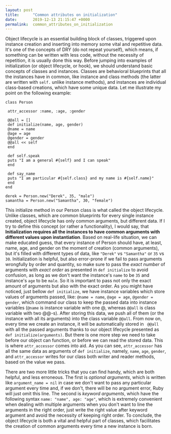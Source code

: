 ```yaml
---
layout: post
title:      "Common attributes on initialization"
date:       2019-12-13 21:15:47 +0000
permalink:  common_attributes_on_initialization
---
```



Object lifecycle is an essential building block of classes, triggered upon instance creation and inserting into memory some vital and repetitive data. It's one of the concepts of DRY (do not repeat yourself), which means, if something can be written with less code, without the necessity of repetition, it is usually done this way. Before jumping into examples of initialization (or object lifecycle, or hook), we should understand basic concepts of classes and instances. Classes are behavioral blueprints that all the instances have in common, like instance and class methods (the latter are written with `self.` unlike instance methods), and instances are individual class-based creations, which have some unique data. Let me illustrate my point on the following example:

```
class Person

 attr_accessor :name, :age, :gender

 @@all = []
 def initialize(name, age, gender)
 @name = name
 @age = age
 @gender = gender
 @@all << self
 end
 
 def self.speak
 puts "I am a general #{self} and I can speak"
 end
 
 def say_name
 puts "I am particular #{self.class} and my name is #{self.name}"
 end
end

derek = Person.new("Derek", 35, "male")
samantha = Person.new("Samantha", 30, "female")
```

This initialize method in our Person class is what called the object lifecycle. Unlike classes, which are common blueprints for every single instance created, object lifecycle has only common arguments, but different data. If I try to define this concept (or rather a functionality), I would say, that **Initialization requires all the instances to have common arguments with different values upon instantiation**. Based on real-life situation, we can make educated guess, that every instance of Person should have, at least, name, age, and gender on the moment of creation (common arguments), but it's filled with different types of data, like `"Derek"` vs `"Samantha"` or `35` vs `30`. Initialization is helpful, but also error-prone if we fail to pass arguments wrongfully by order and quantity, so make sure to pass the *exact number* of arguments with *exact order* as presented in `def initialize` to avoid confusion, as long as we don't want the instance's `name` to be `35` and instance's `age` to be `male`. So it is important to pass not only the exact amount of arguments but also with the exact order. 
As you might have noticed, just bellow `def initialize`, we have instance variables which store values of arguments passed, like:
`@name = name`, `@age = age`, `@gender = gender`, which command our class to keep the passed data into instance variables (`@name` is instance variable with one @, whereas `@@all` is class variable with two @@-s). After storing this data, we push all of them (or the instance with all its arguments) into the class variable `@@all`. From now on, every time we create an instance, it will be automatically stored in ` @@all` with all the passed arguments thanks to our object lifecycle presented as `def initialize(arguments)`. 
But there is one more step we need to take before our object can function, or before we can read the stored data. This is where `attr_accessor` comes into aid. As you can see, `attr_accessor` has all the same data as arguments of `def initialize`, namely, `name`, `age`, `gender`, and `attr_accessor` writes for our class both writer and reader methods, based on the value we pass.

There are two more little tricks that you can find handy, which are both helpful, and less erroneous. The first is *optional arguments*, which is written like `argument_name = nil` in case we don't want to pass any particular argument every time and, if we don't, there will be no argument error, Ruby will just omit this line. The second is *keyword arguments*, which have the following syntax `name: "name", age: "age"`, which is extremely convenient when dealing with multiple arguments when you don't want to line the arguments in the right order, just write the right value after keyword argument and avoid the necessity of keeping right order.
To conclude, the object lifecycle is both a vital and helpful part of classes, which facilitates the creation of common arguments every time a new instance is born.
